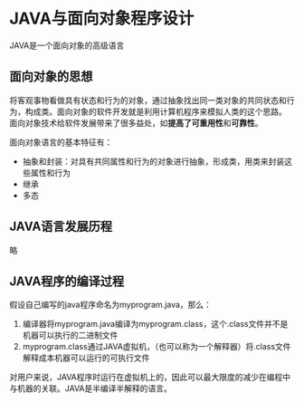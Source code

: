 # JAVA与面向对象程序设计

JAVA是一个面向对象的高级语言

## 面向对象的思想
将客观事物看做具有状态和行为的对象，通过抽象找出同一类对象的共同状态和行为，构成类。面向对象的软件开发就是利用计算机程序来模拟人类的这个思路。
面向对象技术给软件发展带来了很多益处，如**提高了可重用性**和**可靠性**。

面向对象语言的基本特征有：
* 抽象和封装：对具有共同属性和行为的对象进行抽象，形成类，用类来封装这些属性和行为
* 继承
* 多态

## JAVA语言发展历程
略

## JAVA程序的编译过程
假设自己编写的java程序命名为myprogram.java，那么：
1. 编译器将myprogram.java编译为myprogram.class，这个.class文件并不是机器可以执行的二进制文件
2. myprogram.class通过JAVA虚拟机，（也可以称为一个解释器）将.class文件解释成本机器可以运行的可执行文件

对用户来说，JAVA程序时运行在虚拟机上的，因此可以最大限度的减少在编程中与机器的关联。JAVA是半编译半解释的语言。

